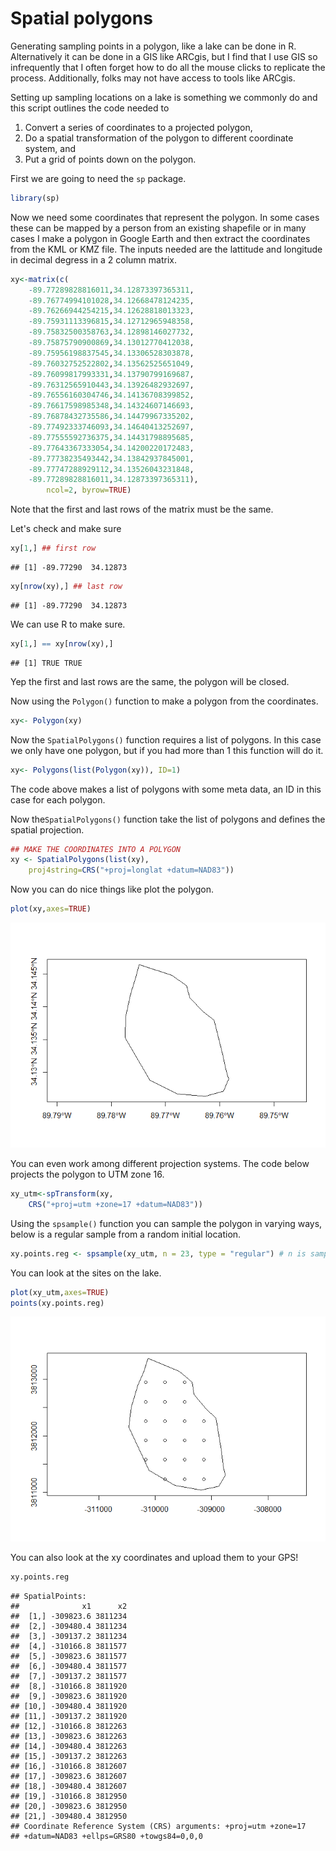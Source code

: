 # Spatial polygons

<!--
rmarkdown::render("2018-12-15-making-a-spatial-polygon.Rmd")
-->


Generating sampling points in a polygon, like a lake can be done in 
R. Alternatively it can be done in a GIS like ARCgis, but I find that
I use GIS so infrequently that I often forget how to do all the mouse
clicks to replicate the process. Additionally, folks may not have access
to tools like ARCgis. 

Setting up sampling locations on a lake is something we commonly do and this 
script outlines the code needed to

1. Convert a series of coordinates to a projected polygon,
2. Do a spatial transformation of the polygon to different coordinate system, and
3. Put a grid of points down on the polygon. 


First we are going to need the `sp` package.


```r
library(sp) 
```

Now we need some coordinates that represent the polygon. In some cases these 
can be mapped by a person from an existing shapefile 
or in many cases I make a polygon in Google Earth and then extract the coordinates
from the KML or KMZ file. The inputs needed are the lattitude and longitude in 
decimal degress in a 2 column matrix. 




```r
xy<-matrix(c(	
	-89.77289828816011,34.12873397365311,
	-89.76774994101028,34.12668478124235,
	-89.76266944254215,34.12628818013323,
	-89.75931113396815,34.12712965948358,
	-89.75832500358763,34.12898146027732,
	-89.75875790900869,34.13012770412038,
	-89.75956198837545,34.13306528303878,
	-89.76032752522802,34.13562525651049,
	-89.76099817993331,34.13790799169687,
	-89.76312565910443,34.13926482932697, 
	-89.76556160304746,34.14136708399852,
	-89.76617598985348,34.14324607146693,
	-89.76878432735586,34.14479967335202,
	-89.77492333746093,34.14640413252697,
	-89.77555592736375,34.14431798895685,
	-89.77643367333054,34.14200220172483,
	-89.77738235493442,34.13842937845001,
	-89.77747288929112,34.13526043231848,
	-89.77289828816011,34.12873397365311),
		ncol=2, byrow=TRUE)	
```

Note that the first and last rows of the matrix must be the same. 

Let's check and make sure


```r
xy[1,] ## first row
```

```
## [1] -89.77290  34.12873
```

```r
xy[nrow(xy),] ## last row
```

```
## [1] -89.77290  34.12873
```
We can use R to make sure.


```r
xy[1,] == xy[nrow(xy),]
```

```
## [1] TRUE TRUE
```

Yep the first and last rows are the same, the polygon will be closed.



Now using the `Polygon()` function to make a polygon from the coordinates.



```r
xy<- Polygon(xy)
```

Now the `SpatialPolygons()` function requires a list of polygons. In this case we
only have one polygon, but if you had more than 1 this function will do it. 



```r
xy<- Polygons(list(Polygon(xy)), ID=1)
```
The code above makes a list of polygons with some meta data, an ID in this 
case for each polygon.

Now the`SpatialPolygons()` function take the list of polygons and 
defines the spatial projection.


```r
## MAKE THE COORDINATES INTO A POLYGON   
xy <- SpatialPolygons(list(xy),
	proj4string=CRS("+proj=longlat +datum=NAD83"))
```

Now you can do nice things like plot the polygon.


```r
plot(xy,axes=TRUE)
```

![](2018-12-15-making-a-spatial-polygon_files/figure-html/unnamed-chunk-8-1.png)<!-- -->

You can even work among different projection systems.
The code below projects the polygon to UTM zone 16. 


```r
xy_utm<-spTransform(xy, 
    CRS("+proj=utm +zone=17 +datum=NAD83"))
```

Using the `spsample()` function you can sample the polygon in varying
ways, below is a regular sample from a random initial location.


```r
xy.points.reg <- spsample(xy_utm, n = 23, type = "regular") # n is sample size
```
You can look at the sites on the lake.


```r
plot(xy_utm,axes=TRUE)
points(xy.points.reg)
```

![](2018-12-15-making-a-spatial-polygon_files/figure-html/unnamed-chunk-11-1.png)<!-- -->

You can also look at the xy coordinates and upload them to your GPS!


```r
xy.points.reg
```

```
## SpatialPoints:
##              x1      x2
##  [1,] -309823.6 3811234
##  [2,] -309480.4 3811234
##  [3,] -309137.2 3811234
##  [4,] -310166.8 3811577
##  [5,] -309823.6 3811577
##  [6,] -309480.4 3811577
##  [7,] -309137.2 3811577
##  [8,] -310166.8 3811920
##  [9,] -309823.6 3811920
## [10,] -309480.4 3811920
## [11,] -309137.2 3811920
## [12,] -310166.8 3812263
## [13,] -309823.6 3812263
## [14,] -309480.4 3812263
## [15,] -309137.2 3812263
## [16,] -310166.8 3812607
## [17,] -309823.6 3812607
## [18,] -309480.4 3812607
## [19,] -310166.8 3812950
## [20,] -309823.6 3812950
## [21,] -309480.4 3812950
## Coordinate Reference System (CRS) arguments: +proj=utm +zone=17
## +datum=NAD83 +ellps=GRS80 +towgs84=0,0,0
```



    
    
    
    
